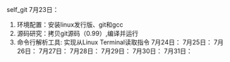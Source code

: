 self_git
7月23日：
1. 环境配置：安装linux发行版、git和gcc
2. 源码研究：拷贝git源码（0.99）,编译并运行
3. 命令行解析工具: 实现从Linux Terminal读取指令
7月24日：
7月25日：
7月26日：
7月27日：
7月28日：
7月29日：
7月30日：
7月31日：
